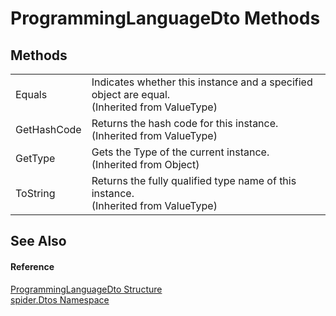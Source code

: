 # ProgrammingLanguageDto Methods




## Methods
<table>
<tr>
<td>Equals</td>
<td>Indicates whether this instance and a specified object are equal.<br />(Inherited from ValueType)</td></tr>
<tr>
<td>GetHashCode</td>
<td>Returns the hash code for this instance.<br />(Inherited from ValueType)</td></tr>
<tr>
<td>GetType</td>
<td>Gets the Type of the current instance.<br />(Inherited from Object)</td></tr>
<tr>
<td>ToString</td>
<td>Returns the fully qualified type name of this instance.<br />(Inherited from ValueType)</td></tr>
</table>

## See Also


#### Reference
<a href="b33e2502-928c-ce84-7fd4-d1f443714227">ProgrammingLanguageDto Structure</a>  
<a href="19de7109-d83e-67fe-ebfb-758ac19743f4">spider.Dtos Namespace</a>  

